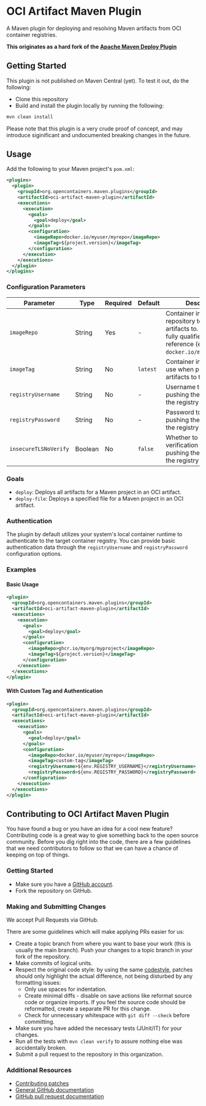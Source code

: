 <!---
 Licensed to the Apache Software Foundation (ASF) under one or more
 contributor license agreements.  See the NOTICE file distributed with
 this work for additional information regarding copyright ownership.
 The ASF licenses this file to You under the Apache License, Version 2.0
 (the "License"); you may not use this file except in compliance with
 the License.  You may obtain a copy of the License at

      http://www.apache.org/licenses/LICENSE-2.0

 Unless required by applicable law or agreed to in writing, software
 distributed under the License is distributed on an "AS IS" BASIS,
 WITHOUT WARRANTIES OR CONDITIONS OF ANY KIND, either express or implied.
 See the License for the specific language governing permissions and
 limitations under the License.
-->
# OCI Artifact Maven Plugin

A Maven plugin for deploying and resolving Maven artifacts from OCI container registries.

**This originates as a hard fork of the [Apache Maven Deploy Plugin](https://maven.apache.org/plugins/maven-deploy-plugin/)**

## Getting Started

This plugin is not published on Maven Central (yet). To test it out, do the following:

- Clone this repository
- Build and install the plugin locally by running the following:

```sh
mvn clean install
```

Please note that this plugin is a very crude proof of concept, and may introduce siginificant
and undocumented breaking changes in the future.

## Usage

Add the following to your Maven project's `pom.xml`:

```xml
<plugins>
  <plugin>
    <groupId>org.opencontainers.maven.plugins</groupId>
    <artifactId>oci-artifact-maven-plugin</artifactId>
    <executions>
      <execution>
        <goals>
          <goal>deploy</goal>
        </goals>
        <configuration>
          <imageRepo>docker.io/myuser/myrepo</imageRepo>
          <imageTag>${project.version}</imageTag>
        </configuration>
      </execution>
    </executions>
  </plugin>
</plugins>
```

### Configuration Parameters

| Parameter | Type | Required | Default | Description |
|-----------|------|----------|---------|-------------|
| `imageRepo` | String | Yes | - | Container image repository to push the artifacts to. Must be a fully qualified image reference (e.g., `docker.io/myuser/myrepo`) |
| `imageTag` | String | No | `latest` | Container image tag to use when pushing the artifacts to the registry |
| `registryUsername` | String | No | - | Username to use when pushing the artifacts to the registry |
| `registryPassword` | String | No | - | Password to use when pushing the artifacts to the registry |
| `insecureTLSNoVerify` | Boolean | No | `false` | Whether to skip TLS verification when pushing the artifacts to the registry |

### Goals

- `deploy`: Deploys all artifacts for a Maven project in an OCI artifact.
- `deploy-file`: Deploys a specified file for a Maven project in an OCI artifact.

### Authentication

The plugin by default utilizes your system's local container runtime to authenticate to the target
container registry. You can provide basic authentication data through the `registryUsername` and
`registryPassword` configuration options.

### Examples

#### Basic Usage

```xml
<plugin>
  <groupId>org.opencontainers.maven.plugins</groupId>
  <artifactId>oci-artifact-maven-plugin</artifactId>
  <executions>
    <execution>
      <goals>
        <goal>deploy</goal>
      </goals>
      <configuration>
        <imageRepo>ghcr.io/myorg/myproject</imageRepo>
        <imageTag>${project.version}</imageTag>
      </configuration>
    </execution>
  </executions>
</plugin>
```

#### With Custom Tag and Authentication

```xml
<plugin>
  <groupId>org.opencontainers.maven.plugins</groupId>
  <artifactId>oci-artifact-maven-plugin</artifactId>
  <executions>
    <execution>
      <goals>
        <goal>deploy</goal>
      </goals>
      <configuration>
        <imageRepo>docker.io/myuser/myrepo</imageRepo>
        <imageTag>custom-tag</imageTag>
        <registryUsername>${env.REGISTRY_USERNAME}</registryUsername>
        <registryPassword>${env.REGISTRY_PASSWORD}</registryPassword>
      </configuration>
    </execution>
  </executions>
</plugin>
```

## Contributing to OCI Artifact Maven Plugin


<!--
[![Apache License, Version 2.0, January 2004](https://img.shields.io/github/license/apache/maven.svg?label=License)][license]
[![Maven Central](https://img.shields.io/maven-central/v/org.apache.maven.plugins/maven-deploy-plugin.svg?label=Maven%20Central&versionPrefix=3.)](https://search.maven.org/artifact/org.apache.maven.plugins/maven-deploy-plugin)
[![Maven Central](https://img.shields.io/maven-central/v/org.apache.maven.plugins/maven-deploy-plugin.svg?label=Maven%20Central)](https://search.maven.org/artifact/org.apache.maven.plugins/maven-deploy-plugin)
[![Reproducible Builds](https://img.shields.io/badge/Reproducible_Builds-ok-green?labelColor=blue)](https://github.com/jvm-repo-rebuild/reproducible-central/blob/master/content/org/apache/maven/plugins/maven-deploy-plugin/README.md)
[![Jenkins Status](https://img.shields.io/jenkins/s/https/ci-maven.apache.org/job/Maven/job/maven-box/job/maven-deploy-plugin/job/master.svg?)][build]
[![Jenkins tests](https://img.shields.io/jenkins/t/https/ci-maven.apache.org/job/Maven/job/maven-box/job/maven-deploy-plugin/job/master.svg?)][test-results]
-->


You have found a bug or you have an idea for a cool new feature? Contributing
code is a great way to give something back to the open source community. Before
you dig right into the code, there are a few guidelines that we need
contributors to follow so that we can have a chance of keeping on top of
things.

### Getting Started

- Make sure you have a [GitHub account](https://github.com/signup/free).
- Fork the repository on GitHub.

### Making and Submitting Changes

We accept Pull Requests via GitHub.

There are some guidelines which will make applying PRs easier for us:

- Create a topic branch from where you want to base your work (this is usually the main branch).
  Push your changes to a topic branch in your fork of the repository.
- Make commits of logical units.
- Respect the original code style: by using the same [codestyle][code-style],
  patches should only highlight the actual difference, not being disturbed by any formatting issues:
  - Only use spaces for indentation.
  - Create minimal diffs - disable on save actions like reformat source code or organize imports. 
    If you feel the source code should be reformatted, create a separate PR for this change.
  - Check for unnecessary whitespace with `git diff --check` before committing.
- Make sure you have added the necessary tests (JUnit/IT) for your changes.
- Run all the tests with `mvn clean verify` to assure nothing else was accidentally broken.
- Submit a pull request to the repository in this organization.

### Additional Resources

- [Contributing patches](https://maven.apache.org/guides/development/guide-maven-development.html#Creating_and_submitting_a_patch)
- [General GitHub documentation](https://help.github.com/)
- [GitHub pull request documentation](https://help.github.com/send-pull-requests/)

[license]: https://www.apache.org/licenses/LICENSE-2.0
[code-style]: https://maven.apache.org/developers/conventions/code.html
[maven-wiki]: https://cwiki.apache.org/confluence/display/MAVEN/Index
[test-results]: https://ci-maven.apache.org/job/Maven/job/maven-box/job/maven-deploy-plugin/job/master/lastCompletedBuild/testReport/
[build]: https://ci-maven.apache.org/job/Maven/job/maven-box/job/maven-deploy-plugin/job/master/

